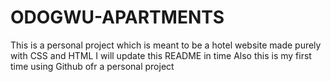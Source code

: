 # ODOGWU-APARTMENTS

This is a personal project which is meant to be a hotel website made purely with CSS and HTML
I will update this README in time
Also this is my first time using Github ofr a personal project
